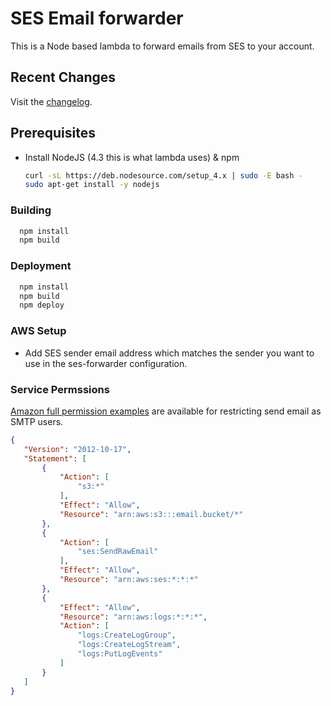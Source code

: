 # SES Email forwarder
This is a Node based lambda to forward emails from SES to your account.

## Recent Changes
Visit the [changelog](CHANGELOG.md).

## Prerequisites

* Install NodeJS (4.3 this is what lambda uses) & npm
  ```bash
  curl -sL https://deb.nodesource.com/setup_4.x | sudo -E bash -
  sudo apt-get install -y nodejs
  ```
### Building

  ```bash
    npm install
    npm build
  ```
### Deployment

  ```bash
    npm install
    npm build
    npm deploy
  ```

### AWS Setup
* Add SES sender email address which matches the sender you want to use in the ses-forwarder configuration.

### Service Permssions
[Amazon full permission examples](http://docs.aws.amazon.com/ses/latest/DeveloperGuide/control-user-access.html) are available for restricting send email as SMTP users.
   ```json
   {
      "Version": "2012-10-17",
      "Statement": [
          {
              "Action": [
                  "s3:*"
              ],
              "Effect": "Allow",
              "Resource": "arn:aws:s3:::email.bucket/*"
          },
          {
              "Action": [
                  "ses:SendRawEmail"
              ],
              "Effect": "Allow",
              "Resource": "arn:aws:ses:*:*:*"
          },
          {
              "Effect": "Allow",
              "Resource": "arn:aws:logs:*:*:*",
              "Action": [
                  "logs:CreateLogGroup",
                  "logs:CreateLogStream",
                  "logs:PutLogEvents"
              ]
          }
      ]
  }
  ```
